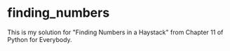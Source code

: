 # finding_numbers
This is my solution for "Finding Numbers in a Haystack" from Chapter 11 of Python for Everybody.
